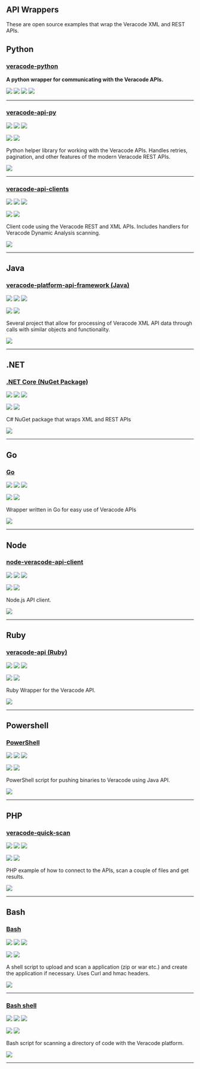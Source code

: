 ## API Wrappers
These are open source examples that wrap the Veracode XML and REST APIs.

## Python

### [veracode-python](https://github.com/chuckorde/veracode-python)

<b>A python wrapper for communicating with the Veracode APIs.</b>

![](https://img.shields.io/github/stars/chuckorde/veracode-python.svg)
![](https://img.shields.io/github/languages/top/chuckorde/veracode-python)
![](https://img.shields.io/github/contributors/chuckorde/veracode-python)
[![](https://img.shields.io/github/followers/chuckorde?label=chuckorde&style=social)](https://github.com/chuckorde)

---
### [veracode-api-py](https://github.com/tjarrettveracode/veracode-api-py)

![](https://img.shields.io/github/stars/tjarrettveracode/veracode-api-py.svg?style=social)
![](https://img.shields.io/github/forks/tjarrettveracode/veracode-api-py.svg?style=social)
![](https://img.shields.io/github/watchers/tjarrettveracode/veracode-api-py.svg?style=social)

![](https://img.shields.io/github/languages/top/tjarrettveracode/veracode-api-py)
![](https://img.shields.io/github/contributors/tjarrettveracode/veracode-api-py)

Python helper library for working with the Veracode APIs. Handles retries, pagination, and other features of the modern Veracode REST APIs.

[![](https://img.shields.io/github/followers/tjarrettveracode?label=tjarrettveracode&style=social)](https://github.com/tjarrettveracode)

---
### [veracode-api-clients](https://github.com/jourzero/veracode-api-clients)

![](https://img.shields.io/github/stars/jourzero/veracode-api-clients.svg?style=social)
![](https://img.shields.io/github/forks/jourzero/veracode-api-clients.svg?style=social)
![](https://img.shields.io/github/watchers/jourzero/veracode-api-clients.svg?style=social)

![](https://img.shields.io/github/languages/top/jourzero/veracode-api-clients)
![](https://img.shields.io/github/contributors/jourzero/veracode-api-clients)

Client code using the Veracode REST and XML APIs. Includes handlers for Veracode Dynamic Analysis scanning.

[![](https://img.shields.io/github/followers/jourzero?label=jourzero&style=social)](https://github.com/jourzero)

---
## Java

### [veracode-platform-api-framework (Java)](https://github.com/dennismedeiros/veracode-platform-api-framework)

![](https://img.shields.io/github/stars/dennismedeiros/veracode-platform-api-framework.svg?style=social)
![](https://img.shields.io/github/forks/dennismedeiros/veracode-platform-api-framework.svg?style=social)
![](https://img.shields.io/github/watchers/dennismedeiros/veracode-platform-api-framework.svg?style=social)

![](https://img.shields.io/github/languages/top/dennismedeiros/veracode-platform-api-framework)
![](https://img.shields.io/github/contributors/dennismedeiros/veracode-platform-api-framework)

Several project that allow for processing of Veracode XML API data through calls with similar objects and functionality.

[![](https://img.shields.io/github/followers/dennismedeiros?label=dennismedeiros&style=social)](https://github.com/dennismedeiros)

---
## .NET

### [.NET Core (NuGet Package)](https://github.com/sebcoles/Veracode.OSS.Wrapper)

![](https://img.shields.io/github/stars/sebcoles/Veracode.OSS.Wrapper.svg?style=social)
![](https://img.shields.io/github/forks/sebcoles/Veracode.OSS.Wrapper.svg?style=social)
![](https://img.shields.io/github/watchers/sebcoles/Veracode.OSS.Wrapper.svg?style=social)

![](https://img.shields.io/github/languages/top/sebcoles/Veracode.OSS.Wrapper)
![](https://img.shields.io/github/contributors/sebcoles/Veracode.OSS.Wrapper)

C# NuGet package that wraps XML and REST APIs 

[![](https://img.shields.io/github/followers/sebcoles?label=sebcoles&style=social)](https://github.com/sebcoles)

---
## Go

### [Go](https://github.com/brian1917/vcodeapi)

![](https://img.shields.io/github/stars/brian1917/vcodeapi.svg?style=social)
![](https://img.shields.io/github/forks/brian1917/vcodeapi.svg?style=social)
![](https://img.shields.io/github/watchers/brian1917/vcodeapi.svg?style=social)

![](https://img.shields.io/github/languages/top/brian1917/vcodeapi)
![](https://img.shields.io/github/contributors/brian1917/vcodeapi)

Wrapper written in Go for easy use of Veracode APIs

[![](https://img.shields.io/github/followers/brian1917?label=brian1917&style=social)](https://github.com/brian1917)

---
## Node

### [node-veracode-api-client](https://github.com/m4l1c3/node-veracode-api-client)

![](https://img.shields.io/github/stars/m4l1c3/node-veracode-api-client.svg?style=social)
![](https://img.shields.io/github/forks/m4l1c3/node-veracode-api-client.svg?style=social)
![](https://img.shields.io/github/watchers/m4l1c3/node-veracode-api-client.svg?style=social)

![](https://img.shields.io/github/languages/top/m4l1c3/node-veracode-api-client)
![](https://img.shields.io/github/contributors/m4l1c3/node-veracode-api-client)

Node.js API client.

[![](https://img.shields.io/github/followers/m4l1c3?label=m4l1c3&style=social)](https://github.com/m4l1c3)

---
## Ruby

### [veracode-api (Ruby)](https://github.com/mort666/veracode-api)

![](https://img.shields.io/github/stars/mort666/veracode-api.svg?style=social)
![](https://img.shields.io/github/forks/mort666/veracode-api.svg?style=social)
![](https://img.shields.io/github/watchers/mort666/veracode-api.svg?style=social)

![](https://img.shields.io/github/languages/top/mort666/veracode-api)
![](https://img.shields.io/github/contributors/mort666/veracode-api)

Ruby Wrapper for the Veracode API.

[![](https://img.shields.io/github/followers/mort666?label=mort666&style=social)](https://github.com/mort666)

---


## Powershell
### [PowerShell](https://github.com/unregistered436/veracode-integrations/tree/master/powershell)

![](https://img.shields.io/github/stars/unregistered436/veracode-integrations.svg?style=social)
![](https://img.shields.io/github/forks/unregistered436/veracode-integrations.svg?style=social)
![](https://img.shields.io/github/watchers/unregistered436/veracode-integrations.svg?style=social)

![](https://img.shields.io/github/languages/top/unregistered436/veracode-integrations)
![](https://img.shields.io/github/contributors/unregistered436/veracode-integrations)

PowerShell script for pushing binaries to Veracode using Java API.

[![](https://img.shields.io/github/followers/unregistered436?label=unregistered436&style=social)](https://github.com/unregistered436)

---

## PHP

### [veracode-quick-scan](https://github.com/relaxnow/veracode-quick-scan)

![](https://img.shields.io/github/stars/relaxnow/veracode-quick-scan.svg?style=social)
![](https://img.shields.io/github/forks/relaxnow/veracode-quick-scan.svg?style=social)
![](https://img.shields.io/github/watchers/relaxnow/veracode-quick-scan.svg?style=social)

![](https://img.shields.io/github/languages/top/relaxnow/veracode-quick-scan)
![](https://img.shields.io/github/contributors/relaxnow/veracode-quick-scan)

PHP example of how to connect to the APIs, scan a couple of files and get results.

[![](https://img.shields.io/github/followers/relaxnow?label=relaxnow&style=social)](https://github.com/relaxnow)

---
## Bash

### [Bash](https://github.com/christyson/Veracode-Upload-and-Scan-Shell-Script)

![](https://img.shields.io/github/stars/christyson/Veracode-Upload-and-Scan-Shell-Script.svg?style=social)
![](https://img.shields.io/github/forks/christyson/Veracode-Upload-and-Scan-Shell-Script.svg?style=social)
![](https://img.shields.io/github/watchers/christyson/Veracode-Upload-and-Scan-Shell-Script.svg?style=social)

![](https://img.shields.io/github/languages/top/christyson/Veracode-Upload-and-Scan-Shell-Script)
![](https://img.shields.io/github/contributors/christyson/Veracode-Upload-and-Scan-Shell-Script)

A shell script to upload and scan a application (zip or war etc.) and create the application if necessary. Uses Curl and hmac headers.

[![](https://img.shields.io/github/followers/christyson?label=christyson&style=social)](https://github.com/christyson)

---
### [Bash shell](https://github.com/aparsons/Veracode)

![](https://img.shields.io/github/stars/aparsons/Veracode.svg?style=social)
![](https://img.shields.io/github/forks/aparsons/Veracode.svg?style=social)
![](https://img.shields.io/github/watchers/aparsons/Veracode.svg?style=social)

![](https://img.shields.io/github/languages/top/aparsons/Veracode)
![](https://img.shields.io/github/contributors/aparsons/Veracode)

Bash script for scanning a directory of code with the Veracode platform.

[![](https://img.shields.io/github/followers/aparsons?label=aparsons&style=social)](https://github.com/aparsons)

---
